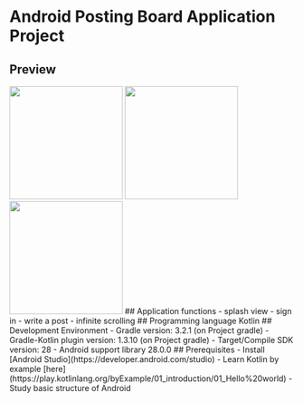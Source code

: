 # Android Posting Board Application Project
## Preview
<img src="https://cdn.bkshin.com/github/venn-sign_in.jpg" width="200">
<img src="https://cdn.bkshin.com/github/venn-board.jpg" width="200">
<img src="https://cdn.bkshin.com/github/venn-write_post.jpg" width="200">
## Application functions
 - splash view
 - sign in
 - write a post
 - infinite scrolling 
## Programming language
Kotlin
## Development Environment
 - Gradle version: 3.2.1 (on Project gradle)
 - Gradle-Kotlin plugin version: 1.3.10 (on Project gradle)
 - Target/Compile SDK version: 28
 - Android support library 28.0.0
## Prerequisites
 - Install [Android Studio](https://developer.android.com/studio)
 - Learn Kotlin by example [here](https://play.kotlinlang.org/byExample/01_introduction/01_Hello%20world)
 - Study basic structure of Android
